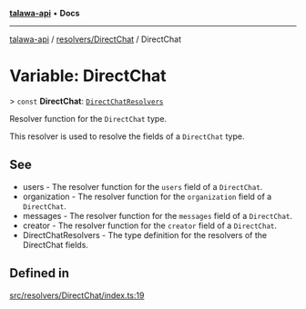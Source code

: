 [**talawa-api**](../../../README.md) • **Docs**

***

[talawa-api](../../../modules.md) / [resolvers/DirectChat](../README.md) / DirectChat

# Variable: DirectChat

\> `const` **DirectChat**: [`DirectChatResolvers`](../../../types/generatedGraphQLTypes/type-aliases/DirectChatResolvers.md)

Resolver function for the `DirectChat` type.

This resolver is used to resolve the fields of a `DirectChat` type.

## See

 - users - The resolver function for the `users` field of a `DirectChat`.
 - organization - The resolver function for the `organization` field of a `DirectChat`.
 - messages - The resolver function for the `messages` field of a `DirectChat`.
 - creator - The resolver function for the `creator` field of a `DirectChat`.
 - DirectChatResolvers - The type definition for the resolvers of the DirectChat fields.

## Defined in

[src/resolvers/DirectChat/index.ts:19](https://github.com/PalisadoesFoundation/talawa-api/blob/790ab2939a7c80eb0ff31afd318f8889a001f225/src/resolvers/DirectChat/index.ts#L19)
